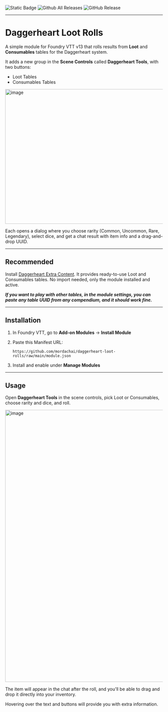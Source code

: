![Static Badge](https://img.shields.io/badge/Foundry_VTT-13-blue?style=for-the-badge) ![Github All Releases](https://img.shields.io/github/downloads/mordachai/daggerheart-loot-rolls/total.svg?style=for-the-badge) ![GitHub Release](https://img.shields.io/github/v/release/mordachai/daggerheart-loot-rolls?display_name=release&style=for-the-badge&label=Current%20version)

---

# Daggerheart Loot Rolls

A simple module for Foundry VTT v13 that rolls results from **Loot** and **Consumables** tables for the Daggerheart system.

It adds a new group in the **Scene Controls** called **Daggerheart Tools**, with two buttons:

* Loot Tables
* Consumables Tables

<img width="753" height="429" alt="image" src="https://github.com/user-attachments/assets/b1d2f330-1566-4034-8a54-4a61b2a56a13" />


Each opens a dialog where you choose rarity (Common, Uncommon, Rare, Legendary), select dice, and get a chat result with item info and a drag-and-drop UUID.

---

## Recommended

Install [Daggerheart Extra Content](https://github.com/brunocalado/daggerheart-extra-content).
It provides ready-to-use Loot and Consumables tables. No import needed, only the module installed and active.

***If you want to play with other tables, in the module settings, you can paste any table UUID from any compendium, and it should work fine.***

---

## Installation

1. In Foundry VTT, go to **Add-on Modules** → **Install Module**
2. Paste this Manifest URL:

   ```
   https://github.com/mordachai/daggerheart-loot-rolls/raw/main/module.json
   ```
3. Install and enable under **Manage Modules**

---

## Usage

Open **Daggerheart Tools** in the scene controls, pick Loot or Consumables, choose rarity and dice, and roll.

<img width="1372" height="867" alt="image" src="https://github.com/user-attachments/assets/ae3500d8-3827-498d-95bb-5bbaa6ec9cd5" />

The item will appear in the chat after the roll, and you'll be able to drag and drop it directly into your inventory.

Hovering over the text and buttons will provide you with extra information.

